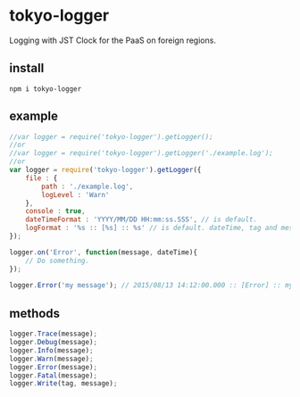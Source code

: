 # tokyo-logger
Logging with JST Clock for the PaaS on foreign regions.

## install
    npm i tokyo-logger

## example
```js
//var logger = require('tokyo-logger').getLogger();
//or
//var logger = require('tokyo-logger').getLogger('./example.log');
//or
var logger = require('tokyo-logger').getLogger({
	file : {
		path : './example.log',
		logLevel : 'Warn'
	},
	console : true,
	dateTimeFormat : 'YYYY/MM/DD HH:mm:ss.SSS', // is default.
	logFormat : '%s :: [%s] :: %s' // is default. dateTime, tag and message.
});

logger.on('Error', function(message, dateTime){
    // Do something.
});
    
logger.Error('my message'); // 2015/08/13 14:12:00.000 :: [Error] :: my message
```
## methods
```js
logger.Trace(message);
logger.Debug(message);
logger.Info(message);
logger.Warn(message);
logger.Error(message);
logger.Fatal(message);
logger.Write(tag, message);
```
